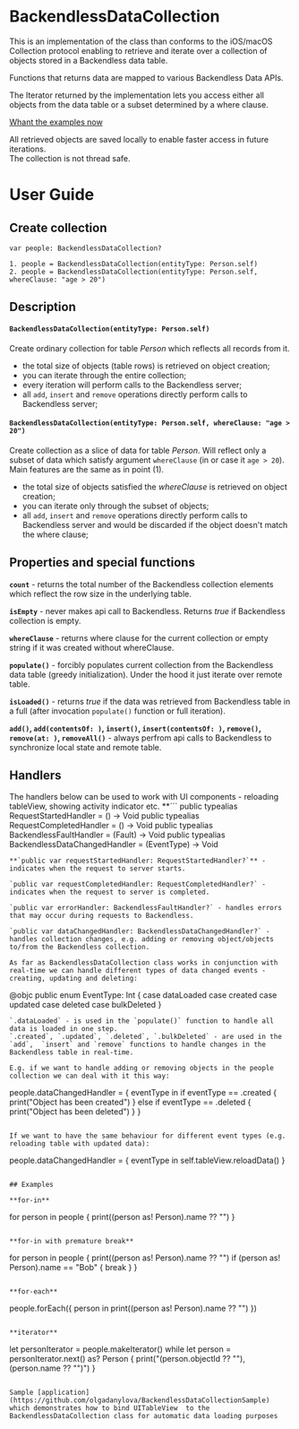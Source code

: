 # BackendlessDataCollection

This is an implementation of the class than conforms to the iOS/macOS Collection protocol enabling to retrieve and iterate over a collection of objects stored in a Backendless data table.</p>

Functions that returns data are mapped to various Backendless Data APIs.</p>

The Iterator returned by the implementation lets you access either all objects from the data table or a subset determined by a where clause.</p>

[Whant the examples now](https://github.com/olgadanylova/BackendlessDataCollection#examples)

All retrieved objects are saved locally to enable faster access in future iterations.\
The collection is not thread safe.

# User Guide

## Create collection
```
var people: BackendlessDataCollection?

1. people = BackendlessDataCollection(entityType: Person.self)
2. people = BackendlessDataCollection(entityType: Person.self, whereClause: "age > 20")
```

## Description

#### `BackendlessDataCollection(entityType: Person.self)`
Create ordinary collection for table _Person_ which reflects all records from it.
- the total size of objects (table rows) is retrieved on object creation;
- you can iterate through the entire collection;
- every iteration will perform calls to the Backendless server;
- all `add`,  `insert` and `remove` operations directly perform calls to Backendless server;

#### `BackendlessDataCollection(entityType: Person.self, whereClause: "age > 20")`
Create collection as a slice of data for table _Person_. Will reflect only a subset of data which satisfy argument `whereClause` (in or case it `age > 20`).\
Main features are the same as in point (1).
- the total size of objects satisfied the _whereClause_ is retrieved on object creation;
- you can iterate only through the subset of objects;
- all `add`,  `insert` and `remove` operations directly perform calls to Backendless server and would be discarded if the object doesn't match the where clause;

## Properties and special functions

**`count`** - returns the total number of the Backendless collection elements which reflect the row size in the underlying table.

**`isEmpty`** - never makes api call to Backendless. Returns _true_ if Backendless collection is empty.

**`whereClause`** - returns where clause for the current collection or empty string if it was created without whereClause.

**`populate()`** - forcibly populates current collection from the Backendless data table (greedy initialization). Under the hood it just iterate over remote table.

**`isLoaded()`** - returns _true_ if the data was retrieved from Backendless table in a full (after invocation `populate()` function or full iteration).

**`add()`, `add(contentsOf: )`, `insert()`, `insert(contentsOf: )`, `remove()`, `remove(at: )`, `removeAll()`** - always perfrom api calls to Backendless to synchronize local state and remote table.

## Handlers

The handlers below can be used to work with UI components - reloading tableView, showing activity indicator etc.
**```
public typealias RequestStartedHandler = () -> Void
public typealias RequestCompletedHandler = () -> Void
public typealias BackendlessFaultHandler = (Fault) -> Void
public typealias BackendlessDataChangedHandler = (EventType) -> Void
```**
**`public var requestStartedHandler: RequestStartedHandler?`** - indicates when the request to server starts.

`public var requestCompletedHandler: RequestCompletedHandler?` - indicates when the request to server is completed.

`public var errorHandler: BackendlessFaultHandler?` - handles errors that may occur during requests to Backendless.

`public var dataChangedHandler: BackendlessDataChangedHandler?` - handles collection changes, e.g. adding or removing object/objects to/from the Backendless collection.

As far as BackendlessDataCollection class works in conjunction with real-time we can handle different types of data changed events - creating, updating and deleting:
```
@objc public enum EventType: Int {
    case dataLoaded
    case created
    case updated
    case deleted
    case bulkDeleted
}
```
`.dataLoaded` - is used in the `populate()` function to handle all data is loaded in one step.
`.created`, `.updated`, `.deleted`, `.bulkDeleted` - are used in the `add`,  `insert` and `remove` functions to handle changes in the Backendless table in real-time.

E.g. if we want to handle adding or removing objects in the people collection we can deal with it this way:
```
people.dataChangedHandler = { eventType in
	if eventType == .created {
    	print("Object has been created")
    }
    else if eventType == .deleted {
        print("Object has been deleted")
    }
}
```

If we want to have the same behaviour for different event types (e.g. reloading table with updated data):
```
people.dataChangedHandler = { eventType in
	self.tableView.reloadData()
}
```

## Examples

**for-in**
```
for person in people {
    print((person as! Person).name ?? "")
}
```

**for-in with premature break**
```
for person in people {
    print((person as! Person).name ?? "")
    if (person as! Person).name == "Bob" {
        break
    }
}
```

**for-each**
```
people.forEach({ person in
    print((person as! Person).name ?? "")
})
```

**iterator**
```
let personIterator = people.makeIterator()
while let person = personIterator.next() as? Person {
    print("\(person.objectId ?? ""), \(person.name ?? "")")
}
```

Sample [application](https://github.com/olgadanylova/BackendlessDataCollectionSample) which demonstrates how to bind UITableView  to the BackendlessDataCollection class for automatic data loading purposes
